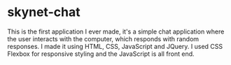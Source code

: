 # skynet-chat

This is the first application I ever made, it's a simple chat application where the user interacts with the computer, which responds with random responses. I made it using HTML, CSS, JavaScript and JQuery. I used CSS Flexbox for responsive styling and the JavaScript is all front end.